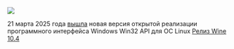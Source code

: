 <!--2025-03-22 09:13:46-->
<div class="yb">
  <div class="rss smaller1 habr"><img src="https://habrastorage.org/getpro/habr/upload_files/c09/c7d/5b7/c09c7d5b7e6bfb0042cd62aafdea30f6.png" /><p>21 марта 2025 года <a href="https://gitlab.winehq.org/wine/wine/-/releases/wine-10.4" rel="noopener noreferrer nofollow">вышла</a> новая версия открытой реализации программного интерфейса Windows Win32&nbsp;API для&nbsp;ОС Linux <a href="https://www.winehq.org/"... <br><a class="light" href="https://habr.com/ru/news/893324/?utm_source=habrahabr&utm_medium=rss&utm_campaign=893324">Релиз Wine 10.4</a></div>
</div>
